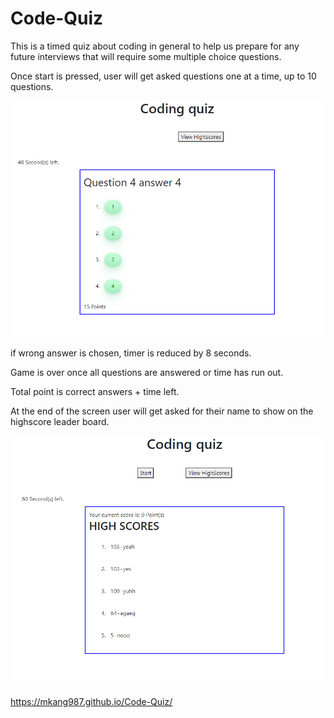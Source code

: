 # Code-Quiz
This is a timed quiz about coding in general to help us prepare for any future interviews that will require some multiple choice questions.

Once start is pressed, user will get asked questions one at a time, up to 10 questions.

![Picture of high score screen](./assets/img/img2.png)

if wrong answer is chosen, timer is reduced by 8 seconds.

Game is over once all questions are answered or time has run out.

Total point is correct answers + time left.

At the end of the screen user will get asked for their name to show on the highscore leader board.

![Picture of high score screen](./assets/img/img1.png)

https://mkang987.github.io/Code-Quiz/